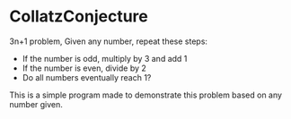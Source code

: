 # CollatzConjecture
3n+1 problem, 
Given any number, repeat these steps:
- If the number is odd, multiply by 3 and add 1
- If the number is even, divide by 2
- Do all numbers eventually reach 1?

This is a simple program made to demonstrate this problem based on any number given.
